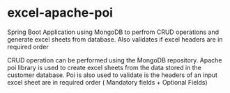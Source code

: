 # excel-apache-poi
Spring Boot Application using MongoDB to perfrom CRUD operations and generate excel sheets from database. Also validates if excel headers are in required order

CRUD operation can be performed using the MongoDB repository.
Apache poi library is used to create excel sheets from the data stored in the customer database.
Poi is also used to validate is the headers of an input excel sheet are in required order ( Mandatory fields + Optional Fields)
